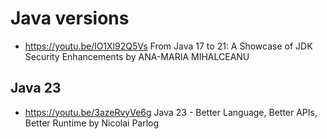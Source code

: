 # Java versions

- https://youtu.be/lO1Xl92Q5Vs  From Java 17 to 21: A Showcase of JDK Security Enhancements by ANA-MARIA MIHALCEANU
## Java 23 

- https://youtu.be/3azeRvyVe6g  Java 23 - Better Language, Better APIs, Better Runtime by Nicolai Parlog 